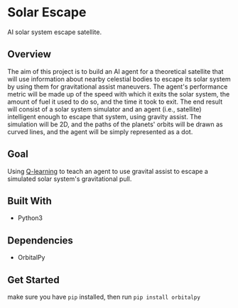# Solar Escape
AI solar system escape satellite. 

## Overview
The aim of this project is to build an AI agent for a theoretical satellite that will use information about nearby celestial bodies to escape its solar system by using them for gravitational assist maneuvers.
The agent's performance metric will be made up of the speed with which it exits the solar system, the amount of fuel it used to do so, and the time it took to exit.
The end result will consist of a solar system simulator and an agent (i.e., satellite) intelligent enough to escape that system, using gravity assist.
The simulation will be 2D, and the paths of the planets' orbits will be drawn as curved lines, and the agent will be simply represented as a dot.

## Goal
Using [Q-learning](https://en.wikipedia.org/wiki/Q-learning) to teach an agent to use gravital assist to escape a simulated solar system's gravitational pull.


## Built With
* Python3

## Dependencies
* OrbitalPy

## Get Started
make sure you have ``pip`` installed, then run 
``pip install orbitalpy``

